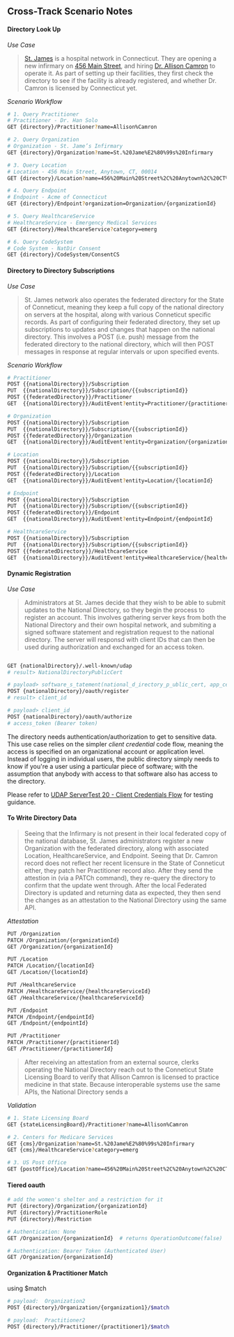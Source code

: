 ## Cross-Track Scenario Notes  


#### Directory Look Up

*Use Case*
> [St. James](Organization-o6AJtyEk6sSsHWLjt.html) is a hospital network in Connecticut.  They are opening a new infirmary on [456 Main Street](Location-lYG8WxBHX4HRoewaM.html), and hiring [Dr. Allison Camron](Practitioner-pZzusFYr3PBYyRnot.html) to operate it.  As part of setting up their facilities, they first check the directory to see if the facility is already registered, and whether Dr. Camron is licensed by Connecticut yet.  

*Scenario Workflow*


```bash
# 1. Query Practitioner
# Practitioner - Dr. Han Solo
GET {directory}/Practitioner?name=Allison%Camron

# 2. Query Organization
# Organization - St. Jame’s Infirmary
GET {directory}/Organization?name=St.%20Jame%E2%80%99s%20Infirmary

# 3. Query Location
# Location - 456 Main Street, Anytown, CT, 00014
GET {directory}/Location?name=456%20Main%20Street%2C%20Anytown%2C%20CT%2C%2000014

# 4. Query Endpoint
# Endpoint - Acme of Connecticut
GET {directory}/Endpoint?organization=Organization/{organizationId}

# 5. Query HealthcareService
# HealthcareService - Emergency Medical Services
GET {directory}/HealthcareService?category=emerg

# 6. Query CodeSystem
# Code System - NatDir Consent
GET {directory}/CodeSystem/ConsentCS
```

#### Directory to Directory Subscriptions

*Use Case*
> St. James network also operates the federated directory for the State of Conneticut, meaning they keep a full copy of the national directory on servers at the hospital, along with various Conneticut specific records.  As part of configuring their federated directory, they set up subscriptions to updates and changes that happen on the national directory.  This involves a POST (i.e. push) message from the federated directory to the national directory, which will then POST messages in response at regular intervals or upon specified events.

*Scenario Workflow*

```bash
# Practitioner 
POST {{nationalDirectory}}/Subscription 
PUT  {{nationalDirectory}}/Subscription/{{subscriptionId}}
POST {{federatedDirectory}}/Practitioner 
GET  {{nationalDirectory}}/AuditEvent?entity=Practitioner/{practitionerId} 

# Organization
POST {{nationalDirectory}}/Subscription 
PUT  {{nationalDirectory}}/Subscription/{{subscriptionId}}
POST {{federatedDirectory}}/Organization 
GET  {{nationalDirectory}}/AuditEvent?entity=Organization/{organizationId} 

# Location
POST {{nationalDirectory}}/Subscription 
PUT  {{nationalDirectory}}/Subscription/{{subscriptionId}}
POST {{federatedDirectory}}/Location 
GET  {{nationalDirectory}}/AuditEvent?entity=Location/{locationId} 

# Endpoint 
POST {{nationalDirectory}}/Subscription 
PUT  {{nationalDirectory}}/Subscription/{{subscriptionId}}
POST {{federatedDirectory}}/Endpoint 
GET  {{nationalDirectory}}/AuditEvent?entity=Endpoint/{endpointId} 

# HealthcareService 
POST {{nationalDirectory}}/Subscription 
PUT  {{nationalDirectory}}/Subscription/{{subscriptionId}}
POST {{federatedDirectory}}/HealthcareService  
GET  {{nationalDirectory}}/AuditEvent?entity=HealthcareService/{healthcareServiceId} 
```

#### Dynamic Registration  

*Use Case*
> Administrators at St. James decide that they wish to be able to submit updates to the National Directory, so they begin the process to register an account.  This involves gathering server keys from both the National Directory and their own hospital network, and submiting a signed software statement and registration request to the national directory.  The server will responsd with client IDs that can then be used during authorization and exchanged for an access token.  

```bash

GET {nationalDirectory}/.well-known/udap
# result> NationalDirectoryPublicCert

# payload> software_s_tatement(national_d_irectory_p_ublic_cert, app_cert)
POST {nationalDirectory}/oauth/register
# result> client_id

# payload> client_id
POST {nationalDirectory}/oauth/authorize
# access_token (Bearer token)
```

The directory needs authentication/authorization to get to sensitive data.  This use case relies on the simpler *client credential* code flow, meaning the access is specified on an organizational account or application level.  Instead of logging in individual users, the public directory simply needs to know if you're a user using a particular piece of software; with the assumption that anybody with access to that software also has access to the directory.  

Please refer to [UDAP ServerTest 20 - Client Credentials Flow](https://www.udap.org/UDAPTestTool/) for testing guidance.  


#### To Write Directory Data

> Seeing that the Infirmary is not present in their local federated copy of the national database, St. James administrators register a new Organization with the federated directory, along with associated Location, HealthcareService, and Endpoint.  Seeing that Dr. Camron record does not reflect her recent licensure in the State of Conneticut either, they patch her Practitioner record also.  After they send the attestion in (via a PATCh command), they re-query the directory to confirm that the update went through.  After the local Federated Directory is updated and returning data as expected, they then send the changes as an attestation to the National Directory using the same API. 

*Attestation*
```bash
PUT /Organization
PATCH /Organization/{organizationId}
GET /Organization/{organizationId}

PUT /Location
PATCH /Location/{locationId}
GET /Location/{locationId}

PUT /HealthcareService
PATCH /HealthcareService/{healthcareServiceId}
GET /HealthcareService/{healthcareServiceId}

PUT /Endpoint
PATCH /Endpoint/{endpointId}
GET /Endpoint/{endpointId}

PUT /Practitioner
PATCH /Practitioner/{practitionerId}
GET /Practitioner/{practitionerId}

```    

> After receiving an attestation from an external source, clerks operating the National Directory reach out to the Conneticut State Licensing Board to verify that Allison Camron is licensed to practice medicine in that state.  Because interoperable systems use the same APIs, the National Directory sends a 

*Validation*

```bash
# 1. State Licensing Board
GET {stateLicensingBoard}/Practitioner?name=Allison%Camron

# 2. Centers for Medicare Services
GET {cms}/Organization?name=St.%20Jame%E2%80%99s%20Infirmary
GET {cms}/HealthcareService?category=emerg

# 3. US Post Office
GET {postOffice}/Location?name=456%20Main%20Street%2C%20Anytown%2C%20CT%2C%2000014
```
 

#### Tiered oauth 


```bash
# add the women's shelter and a restriction for it
PUT {directory}/Organization/{organizationId}
PUT {directory}/PractitionerRole
PUT {directory}/Restriction

# Authentication: None
GET /Organization/{organizationId}  # returns OperationOutcome(false)

# Authentication: Bearer Token (Authenticated User)
GET /Organization/{organizationId} 
```


#### Organization & Practitioner Match

using $match

```bash
# payload:  Organization2
POST {directory}/Organization/{organization1}/$match

# payload:  Practitioner2
POST {directory}/Practitioner/{practitioner1}/$match

```

